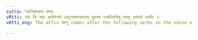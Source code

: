 ```yaml
---
sutra: ग्लाजिस्थश्च क्स्नुः
vRtti: ग्ला जि स्था इत्येतेभ्यो धातुभ्यश्चाकाराद् भुवश्च तच्छीलादिषु क्स्नुः प्रत्ययो भवति ॥
vRtti_eng: The affix क्स्नु comes after the following verbs in the sense of 'the agent having such a habit &c.' viz.- ग्ला 'to be weary', जि 'to conquer' and स्था 'to stand', as well as after भू 'to be'.

---
```

